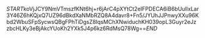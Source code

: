$START$koVjJCY9NmVTmszfKNt6hj+r6jArC4pXYtCt2eIFPDECA6iB6bUulIxLar3Y46Z6hKQjxQ7UZ96dBkdXaNMbRZQ8A4davr8+Fn5/JYUhJJPnwyXXu96Kbd2WbuSFpSycwsQBgFPhTiDgsZ8IqsMChXNwiduchKH039opL3Guyr2eJzzbcHLKy3eBjAkcYUoKh2YXk5J4p6kz6RdMsQ78Wg==$END$